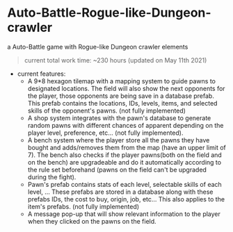 # Auto-Battle-Rogue-like-Dungeon-crawler
a Auto-Battle game with Rogue-like Dungeon crawler elements
> current total work time: ~230 hours (updated on May 11th 2021)
- current features:
  * A 9*8 hexagon tilemap with a mapping system to guide pawns to designated locations. The field will also show the next opponents for the player, those opponents are being save in a database prefab. This prefab contains the locations, IDs, levels, items, and selected skills of the opponent's pawns. (not fully implemented)
  * A shop system integrates with the pawn's database to generate random pawns with different chances of apparent depending on the player level, preference, etc... (not fully implemented).
  * A bench system where the player store all the pawns they have bought and adds/removes them from the map (have an upper limit of 7). The bench also checks if the player pawns(both on the field and on the bench) are upgradeable and do it automatically according to the rule set beforehand (pawns on the field can't be upgraded during the fight).
  * Pawn's prefab contains stats of each level, selectable skills of each level, ... These prefabs are stored in a database along with these prefabs IDs, the cost to buy, origin,  job, etc... This also applies to the item's prefabs. (not fully implemented)
  * A message pop-up that will show relevant information to the player when they clicked on the pawns on the field.
